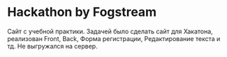 # Hackathon by Fogstream

Сайт с учебной практики. Задачей было сделать сайт для Хакатона, реализован Front, Back, Форма регистрации, Редактирование текста и тд. Не выгружался на сервер.
